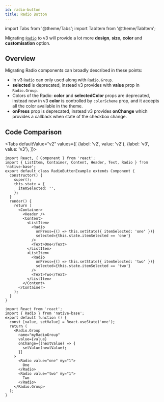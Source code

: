 ```yaml
---
id: radio-button
title: Radio Button
---
```


import Tabs from '@theme/Tabs';
import TabItem from '@theme/TabItem';

Migrating [`Radio`](radio.md) to v3 will provide a lot more **design**, **size**, **color** and **customisation** option.

## Overview

Migrating Radio components can broadly described in these points:

- In v3 `Radio` can only used along with `Radio.Group`.
- **selected** is deprecated, instead v3 provides with **value** prop in `Radio.Group`.
- Colors of the Radio:
  **color** and **selectedColor** props are deprecated, instead now in v3 **color** is controlled by `colorScheme` prop, and it accepts all the color available in the theme.
- **onPress** prop is deprecated, instead v3 provides **onChange** which provides a callback when state of the checkbox change.

## Code Comparison

<Tabs
defaultValue="v2"
values={[
{label: 'v2', value: 'v2'},
{label: 'v3', value: 'v3'},
]}>
<TabItem value="v2">

```tsx
import React, { Component } from 'react';
import { ListItem, Container, Content, Header, Text, Radio } from 'native-base';
export default class RadioButtonExample extends Component {
  constructor() {
    super();
    this.state = {
      itemSelected: '',
    };
  }
  render() {
    return (
      <Container>
        <Header />
        <Content>
          <ListItem>
            <Radio
              onPress={() => this.setState({ itemSelected: 'one' })}
              selected={this.state.itemSelected == 'one'}
            />
            <Text>One</Text>
          </ListItem>
          <ListItem>
            <Radio
              onPress={() => this.setState({ itemSelected: 'two' })}
              selected={this.state.itemSelected == 'two'}
            />
            <Text>Two</Text>
          </ListItem>
        </Content>
      </Container>
    );
  }
}
```

</TabItem>
<TabItem value="v3">

```tsx
import React from 'react';
import { Radio } from 'native-base';
export default function () {
  const [value, setValue] = React.useState('one');
  return (
    <Radio.Group
      name="myRadioGroup"
      value={value}
      onChange={(nextValue) => {
        setValue(nextValue);
      }}
    >
      <Radio value="one" my="1">
        One
      </Radio>
      <Radio value="two" my="1">
        Two
      </Radio>
    </Radio.Group>
  );
}
```

</TabItem>
</Tabs>

